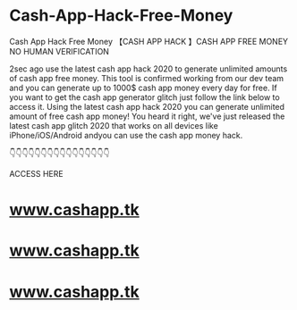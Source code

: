 # Cash-App-Hack-Free-Money
Cash App Hack Free Money
【CASH APP HACK 】CASH APP FREE MONEY NO HUMAN VERIFICATION

2sec ago use the latest cash app hack 2020 to generate unlimited amounts of cash app free money. This tool is confirmed working from our dev team and you can generate up to 1000$ cash app money every day for free. If you want to get the cash app generator glitch just follow the link below to access it.
Using the latest cash app hack 2020 you can generate unlimited amount of free cash app money! You heard it right, we've just released the latest cash app glitch 2020 that works on all devices like iPhone/iOS/Android andyou can use the cash app money hack.

👇👇👇👇👇👇👇👇👇👇👇👇👇👇👇👇

ACCESS HERE 

# www.cashapp.tk

# www.cashapp.tk

# www.cashapp.tk

